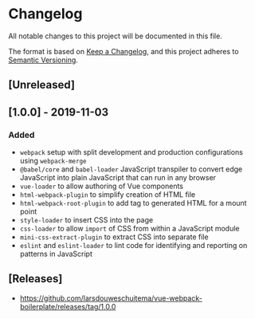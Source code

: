 # Changelog

All notable changes to this project will be documented in this file.

The format is based on [Keep a Changelog](https://keepachangelog.com/en/1.0.0/),
and this project adheres to [Semantic Versioning](https://semver.org/spec/v2.0.0.html).

## [Unreleased]

## [1.0.0] - 2019-11-03

### Added

- `webpack` setup with split development and production configurations using `webpack-merge`
- `@babel/core` and `babel-loader` JavaScript transpiler to convert edge JavaScript into plain JavaScript that can run in any browser
- `vue-loader` to allow authoring of Vue components
- `html-webpack-plugin` to simplify creation of HTML file
- `html-webpack-root-plugin` to add tag to generated HTML for a mount point
- `style-loader` to insert CSS into the page
- `css-loader` to allow `import` of CSS from within a JavaScript module
- `mini-css-extract-plugin` to extract CSS into separate file
- `eslint` and `eslint-loader` to lint code for identifying and reporting on patterns in JavaScript

## [Releases]

- https://github.com/larsdouweschuitema/vue-webpack-boilerplate/releases/tag/1.0.0
